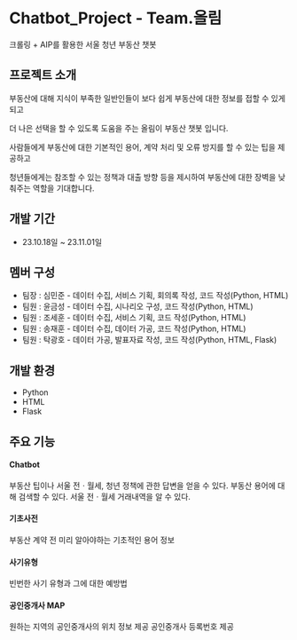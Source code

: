 # Chatbot_Project - Team.올림
크롤링 + AIP를 활용한 서울 청년 부동산 챗봇

## 프로젝트 소개
부동산에 대해 지식이 부족한 일반인들이 보다 쉽게 부동산에 대한 정보를 접할 수 있게 되고

더 나은 선택을 할 수 있도록 도움을 주는 올림이 부동산 챗봇 입니다.

사람들에게 부동산에 대한 기본적인 용어, 계약 처리 및 오류 방지를 할 수 있는 팁을 제공하고

청년들에게는 참조할 수 있는 정책과 대출 방향 등을 제시하여 부동산에 대한 장벽을 낮춰주는 역할을 기대합니다.


## 개발 기간
- 23.10.18일 ~ 23.11.01일

## 멤버 구성
- 팀장 : 심민준  - 데이터 수집, 서비스 기획, 회의록 작성, 코드 작성(Python, HTML)
- 팀원 : 윤금성  - 데이터 수집, 시나리오 구성, 코드 작성(Python, HTML)
- 팀원 : 조세훈  - 데이터 수집, 서비스 기획, 코드 작성(Python, HTML)
- 팀원 : 송재훈  - 데이터 수집, 데이터 가공, 코드 작성(Python, HTML)
- 팀원 : 탁광호  - 데이터 가공, 발표자료 작성, 코드 작성(Python, HTML, Flask)

## 개발 환경
- Python
- HTML
- Flask

## 주요 기능

#### Chatbot

부동산 팁이나 서울 전ㆍ월세, 청년 정책에 관한 답변을 얻을 수 있다.
부동산 용어에 대해 검색할 수 있다.
서울 전ㆍ월세 거래내역을 알 수 있다.

#### 기초사전

부동산 계약 전 미리 알아야하는 
기초적인 용어 정보

#### 사기유형

빈번한 사기 유형과 그에 대한 예방법


#### 공인중개사 MAP

원하는 지역의 공인중개사의 위치 정보 제공
공인중개사 등록번호 제공


